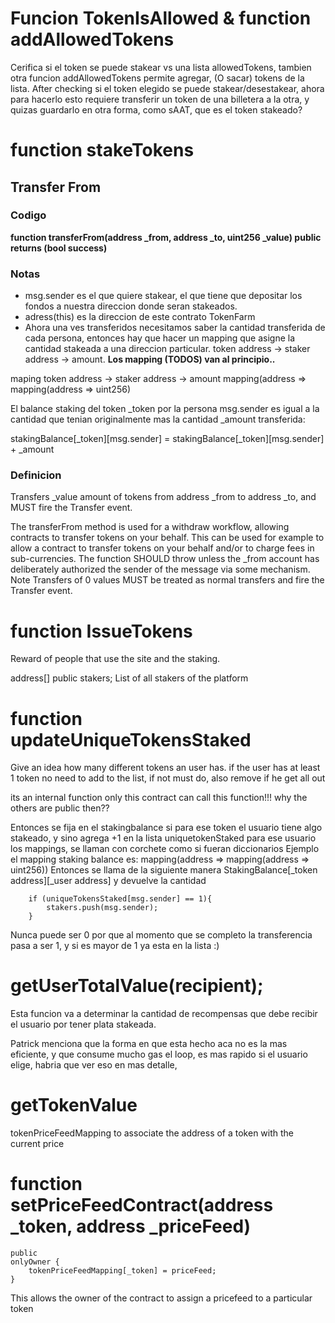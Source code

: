 # Funcion TokenIsAllowed  & function addAllowedTokens
Cerifica si el token se puede stakear vs una lista allowedTokens, tambien otra funcion addAllowedTokens permite agregar, (O sacar) tokens de la lista.
After checking si el token elegido se puede stakear/desestakear, ahora para hacerlo esto requiere transferir un token de una billetera a la otra, y quizas guardarlo en otra forma, como sAAT, que es el token stakeado?

# function stakeTokens

## Transfer From

### Codigo 
**function transferFrom(address _from, address _to, uint256 _value) public returns (bool success)**

### Notas
* msg.sender es el que quiere stakear, el que tiene que depositar los fondos a nuestra direccion donde seran stakeados.
* adress(this) es la direccion de este contrato TokenFarm
* Ahora una ves transferidos necesitamos saber la cantidad transferida de cada persona, entonces hay que hacer un mapping que asigne la cantidad stakeada a una direccion particular. token address -> staker address -> amount. **Los mapping (TODOS) van al principio..**

maping token address -> staker address -> amount
mapping(address => mapping(address => uint256)

El balance staking del token _token por la persona msg.sender es igual a la cantidad que tenian originalmente mas la cantidad _amount transferida:

stakingBalance[_token][msg.sender] = stakingBalance[_token][msg.sender] + _amount

### Definicion 


Transfers _value amount of tokens from address _from to address _to, and MUST fire the Transfer event.


The transferFrom method is used for a withdraw workflow, allowing contracts to transfer tokens on your behalf. This can be used for example to allow a contract to transfer tokens on your behalf and/or to charge fees in sub-currencies. The function SHOULD throw unless the _from account has deliberately authorized the sender of the message via some mechanism.
Note Transfers of 0 values MUST be treated as normal transfers and fire the Transfer event.

# function IssueTokens
Reward of people that use the site and the staking.

address[] public stakers; List of all stakers of the platform

# function updateUniqueTokensStaked
Give an idea how many different tokens an user has. if the user has at least 1 token no need to add to the list, if not must do, also remove if he get all out

its an internal function only this contract can call this function!!! why the others are public then??

Entonces se fija en el stakingbalance si para ese token el usuario tiene algo stakeado, y sino agrega +1 en la lista uniquetokenStaked para ese usuario
los mappings, se llaman con corchete como si fueran diccionarios 
Ejemplo el mapping staking balance es:
mapping(address => mapping(address => uint256)) 
Entonces se llama de la siguiente manera
StakingBalance[_token address][_user address] y devuelve la cantidad

        if (uniqueTokensStaked[msg.sender] == 1){
            stakers.push(msg.sender);
        }
Nunca puede ser 0 por que al momento que se completo la transferencia pasa a ser 1, y si es mayor de 1 ya esta en la lista :)


# getUserTotalValue(recipient);
Esta funcion va a determinar la cantidad de recompensas que debe recibir el usuario por tener plata stakeada.

Patrick menciona que la forma en que esta hecho aca no es la mas eficiente, y que consume mucho gas el loop, es mas rapido si el usuario elige, habria que ver eso en mas detalle,

# getTokenValue
tokenPriceFeedMapping to associate the address of a token with the current price

#    function setPriceFeedContract(address _token, address _priceFeed)
    public
    onlyOwner {
        tokenPriceFeedMapping[_token] = priceFeed;
    }
This allows the owner of the contract to assign a pricefeed to a particular token
